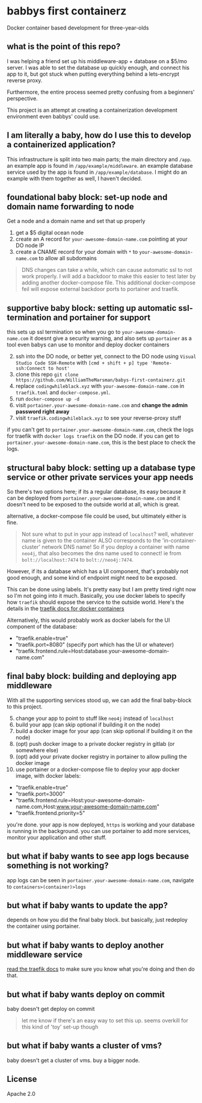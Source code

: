 # babbys first containerz

Docker container based development for three-year-olds

## what is the point of this repo?

I was helping a friend set up his middleware-app + database on a $5/mo server. I was able to set the database up quickly 
enough, and connect his app to it, but got stuck when putting everything behind a lets-encrypt reverse proxy.

Furthermore, the entire process seemed pretty confusing from a beginners' perspective.
 
This project is an attempt at creating a containerization development environment even babbys' could use.

## I am literally a baby, how do I use this to develop a containerized application?

This infrastructure is split into two main parts; the main directory and `/app`. an example app is found in 
`/app/example/middleware`. an example database service used by the app is found in `/app/example/database`. I might do an example with them together as well, I haven't decided.

## foundational baby block: set-up node and domain name forwarding to node 

Get a node and a domain name and set that up properly

1. get a $5 digital ocean node
2. create an A record for `your-awesome-domain-name.com` pointing at your DO node IP
3. create a CNAME record for your domain with `*` to `your-awesome-domain-name.com` to allow all subdomains

> DNS changes can take a while, which can cause automatic ssl to not work properly. I will add a backdoor to make this easier to test later by adding another docker-compose file. This additional docker-compose feil will expose external backdoor ports to portainer and traefik.

## supportive baby block: setting up automatic ssl-termination and portainer for support

this sets up ssl termination so when you go to `your-awesome-domain-name.com` it doesnt give a security warning, and
also sets up `portainer` as a tool even babys can use to monitor and deploy docker containers

2. ssh into the DO node, or better yet, connect to the DO node using `Visual Studio Code SSH-Remote` with `[cmd + shift + p] type 'Remote-ssh:Connect to host'`
3. clone this repo `git clone https://github.com/WilliamTheMarsman/babys-first-containerz.git`
4. replace `codingwhileblack.xyz` with `your-awesome-domain-name.com` in `traefik.toml` and `docker-compose.yml`.
7. run `docker-compose up -d`
8. visit `portainer.your-awesome-domain-name.com` and **change the admin password right away**
9. visit `traefik.codingwhileblack.xyz` to see your reverse-proxy stuff

if you can't get to `portainer.your-awesome-domain-name.com`, check the logs for traefik with `docker logs traefik` on the DO node. if you can get to `portainer.your-awesome-domain-name.com`, this is the best place to check the logs.

## structural baby block: setting up a database type service or other private services your app needs

So there's two options here; if its a regular database, its easy because it can be deployed from 
`portainer.your-awesome-domain-name.com` and it doesn't need to be exposed to the outside world at all, which is great.

alternative, a docker-compose file could be used, but ultimately either is fine.

> Not sure what to put in your app instead of `localhost`? well, whatever name is given to the container ALSO 
corresponds to the 'in-container-cluster' network DNS name! So if you deploy a container with name `neo4j`, that
also becomes the dns name used to connect! ie from `bolt://localhost:7474` to `bolt://neo4j:7474`.

However, if its a database which has a UI component, that's probably not good enough, and some kind of endpoint might
need to be exposed.

This can be done using labels. It's pretty easy but I am pretty tired right now so I'm not going into it much.
Basically, you use docker labels to specify how `traefik` should expose the service to the outside world. Here's
the details in the [traefik docs for docker containers](https://docs.traefik.io/configuration/backends/docker/#on-containers)

Alternatively, this would probably work as docker labels for the UI component of the database:

- "traefik.enable=true"
- "traefik.port=8080" (specify port which has the UI or whatever)
- "traefik.frontend.rule=Host:database.your-awesome-domain-name.com"

## final baby block: building and deploying app middleware

With all the supporting services stood up, we can add the final baby-block to this project.

5. change your app to point to stuff like `neo4j` instead of `localhost`
1. build your app (can skip optional if building it on the node)
2. build a docker image for your app (can skip optional if building it on the node)
3. (opt) push docker image to a private docker registry in gitlab (or somewhere else)
4. (opt) add your private docker registry in portainer to allow pulling the docker image
5. use portainer or a docker-compose file to deploy your app docker image, with docker labels:
  - "traefik.enable=true"
  - "traefik.port=3000"
  - "traefik.frontend.rule=Host:your-awesome-domain-name.com,Host:www.your-awesome-domain-name.com" 
  - "traefik.frontend.priority=5" 

you're done. your app is now deployed, `https` is working and your database is running in the background. you can use portainer to add more services, monitor your application and other stuff.

## but what if baby wants to see app logs because something is not working?

app logs can be seen in `portainer.your-awesome-domain-name.com`, navigate to `containers>(container)>logs`

## but what if baby wants to update the app?

depends on how you did the final baby block. but basically, just redeploy the container using portainer.

## but what if baby wants to deploy another middleware service

[read the traefik docs](https://docs.traefik.io/configuration/backends/docker/#on-containers) to make sure you know what you're doing and then do that.

## but what if baby wants deploy on commit

baby doesn't get deploy on commit

> let me know if there's an easy way to set this up. seems overkill for this kind of 'toy' set-up though

## but what if baby wants a cluster of vms?

baby doesn't get a cluster of vms. buy a bigger node.

## License

Apache 2.0

